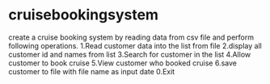 # cruisebookingsystem
create a cruise booking system by reading data from csv file and perform following operations.
1.Read customer data into the list from file
2.display all customer id and names from list 
3.Search for customer in the list
4.Allow customer to book cruise
5.View customer who booked cruise
6.save customer to file with file name as input date
0.Exit
